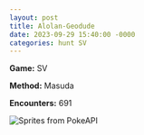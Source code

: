 ```yaml
---
layout: post
title: Alolan-Geodude
date: 2023-09-29 15:40:00 -0000
categories: hunt SV
---
```


**Game:** SV

**Method:** Masuda

**Encounters:** 691

<img src="https://img.pokemondb.net/sprites/home/shiny/geodude-alolan.png" alt="Sprites from PokeAPI">
